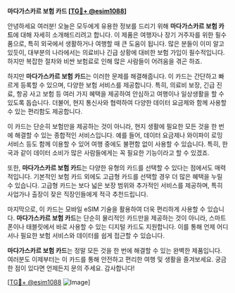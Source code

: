 **마다가스카르 보험 카드 [[TG💪+ @esim1088](https://t.me/s/esim1088)]**

안녕하세요 여러분! 오늘은 모두에게 유용한 정보를 드리기 위해 **마다가스카르 보험 카드**에 대해 자세히 소개해드리려고 합니다. 이 제품은 여행자나 장기 거주자를 위한 필수품으로, 특히 외국에서 생활하거나 여행할 때 큰 도움이 됩니다. 많은 분들이 이미 알고 있듯이, 대부분의 나라에서는 의료비나 긴급 상황에 대비한 보험 가입이 필수적입니다. 하지만 복잡한 절차와 비싼 보험료로 인해 많은 사람들이 어려움을 겪곤 하죠.

하지만 **마다가스카르 보험 카드**는 이러한 문제를 해결해줍니다. 이 카드는 간단하고 빠르게 등록할 수 있으며, 다양한 보험 서비스를 제공합니다. 특히, 의료비 보장, 긴급 진료, 항공 사고 보험 등 여러 가지 혜택을 제공하여 안심하고 여행이나 일상생활을 할 수 있도록 돕습니다. 더불어, 현지 통신사와 협력하여 다양한 데이터 요금제와 함께 사용할 수 있는 편리함도 제공합니다.

이 카드는 단순히 보험만을 제공하는 것이 아니라, 현지 생활에 필요한 모든 것을 한 번에 해결할 수 있는 종합적인 서비스입니다. 예를 들어, 데이터 요금제나 와이파이 로밍 서비스 등도 함께 이용할 수 있어 여행 중에도 불편함 없이 사용할 수 있습니다. 특히, 한국과 같이 데이터 소비가 많은 사람들에게는 꼭 필요한 기능이라고 할 수 있겠죠.

또한, **마다가스카르 보험 카드**는 다양한 유형의 카드를 선택할 수 있다는 점에서도 매력적입니다. 기본적인 보험 카드 외에도 고급형 카드를 선택할 경우 더 많은 혜택을 누릴 수 있습니다. 고급형 카드는 보다 넓은 보장 범위와 추가적인 서비스를 제공하며, 특히 사업가나 출장이 잦은 직장인들에게 적극 추천드립니다.

마지막으로, 이 카드는 모바일 eSIM 기술을 활용하여 더욱 편리하게 사용할 수 있습니다. **마다가스카르 보험 카드**는 단순히 물리적인 카드만을 제공하는 것이 아니라, 스마트폰이나 태블릿에서 바로 사용할 수 있는 디지털 카드도 지원합니다. 이를 통해 언제 어디서나 필요한 보험 서비스와 데이터를 쉽게 접근할 수 있습니다.

**마다가스카르 보험 카드**는 정말 모든 것을 한 번에 해결할 수 있는 완벽한 제품입니다. 여러분도 이제부터는 이 카드를 통해 안전하고 편리한 여행 및 생활을 즐겨보세요. 궁금한 점이 있다면 언제든지 문의 주세요. 감사합니다!

[[TG💪+ @esim1088](https://t.me/s/esim1088) ![Image](https://i.postimg.cc/Y0z9fWf4/image.png)]